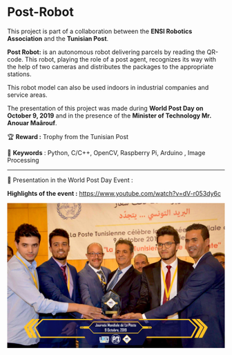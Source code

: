 # Post-Robot

This project is part of a collaboration between the **ENSI Robotics Association** and the **Tunisian Post**.

**Post Robot:** is an autonomous robot delivering parcels by reading the QR-code. This robot, playing the role of a post agent, recognizes its way with the help of two cameras and distributes the packages to the appropriate stations.

This robot model can also be used indoors in industrial companies and service areas.

The presentation of this project was made during **World Post Day on October 9, 2019** and in the presence of the **Minister of Technology Mr. Anouar Maârouf**.

🏆 **Reward :** 
Trophy from the Tunisian Post

📍 **Keywords** : Python, C/C++, OpenCV, Raspberry Pi, Arduino , Image Processing

<hr>

🎥 Presentation in the World Post Day Event : 

**Highlights of the event :** https://www.youtube.com/watch?v=dV-r053dy6c

<img src="1.jpg">

